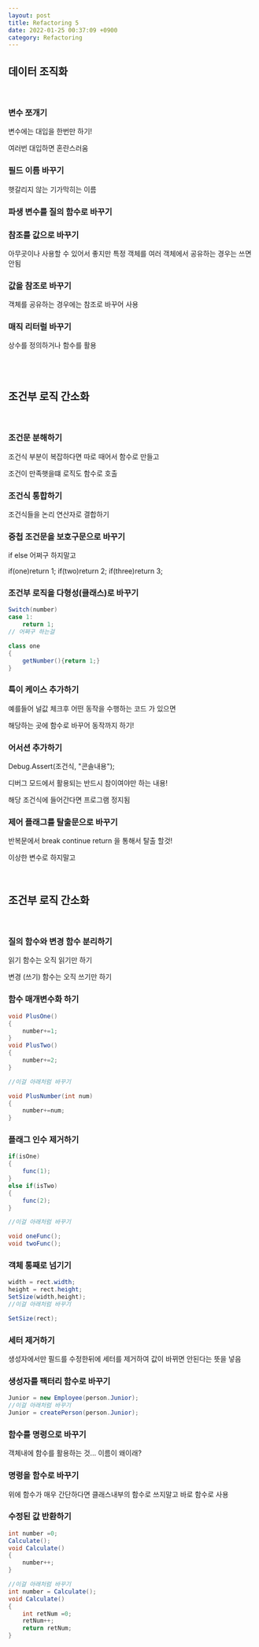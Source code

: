 ```yaml
---
layout: post
title: Refactoring 5
date: 2022-01-25 00:37:09 +0900
category: Refactoring
---
```

## 데이터 조직화

<br>

### 변수 쪼개기

변수에는 대입을 한번만 하기!

여러번 대입하면 혼란스러움

### 필드 이름 바꾸기

햇갈리지 않는 기가막히는 이름

### 파생 변수를 질의 함수로 바꾸기

### 참조를 값으로 바꾸기

아무곳이나 사용할 수 있어서 좋지만 특정 객체를 여러 객체에서 공유하는 경우는 쓰면 안됨

### 값을 참조로 바꾸기

객체를 공유하는 경우에는 참조로 바꾸어 사용

### 매직 리터럴 바꾸기

상수를 정의하거나 함수를 활용

<br>
<br>

## 조건부 로직 간소화

<br>

### 조건문 분해하기

조건식 부분이 복잡하다면 따로 때어서 함수로 만들고

조건이 만족햇을떄 로직도 함수로 호출

### 조건식 통합하기

조건식들을 논리 연산자로 결합하기

### 중첩 조건문을 보호구문으로 바꾸기

if else 어쩌구 하지말고

if(one)return 1;
if(two)return 2;
if(three)return 3;

### 조건부 로직을 다형성(클래스)로 바꾸기

```csharp
Switch(number)
case 1:
    return 1;
// 어쩌구 하는걸

class one
{
    getNumber(){return 1;}
}
```

### 특이 케이스 추가하기

예를들어 널값 체크후 어떤 동작을 수행하는 코드 가 있으면 

해당하는 곳에 함수로 바꾸어 동작까지 하기!

### 어서션 추가하기

Debug.Assert(조건식, "콘솔내용");

디버그 모드에서 활용되는 반드시 참이여야만 하는 내용!

해당 조건식에 들어간다면 프로그램 정지됨

### 제어 플래그를 탈출문으로 바꾸기

반복문에서 break continue return 을 통해서 탈출 할것!

이상한 변수로 하지말고



<br>

## 조건부 로직 간소화

<br>

### 질의 함수와 변경 함수 분리하기

읽기 함수는 오직 읽기만 하기

변경 (쓰기) 함수는 오직 쓰기만 하기

### 함수 매개변수화 하기

```csharp
void PlusOne()
{
    number+=1;
}
void PlusTwo()
{
    number+=2;
}

//이걸 아래처럼 바꾸기

void PlusNumber(int num)
{
    number+=num;
}
```

### 플래그 인수 제거하기

```csharp
if(isOne)
{
    func(1);
}
else if(isTwo)
{
    func(2);
}

//이걸 아래처럼 바꾸기

void oneFunc();
void twoFunc();
```

### 객체 통째로 넘기기

```csharp
width = rect.width;
height = rect.height;
SetSize(width,height);
//이걸 아래처럼 바꾸기

SetSize(rect);
```

### 세터 제거하기

생성자에서만 필드를 수정한뒤에 세터를 제거하여 값이 바뀌면 안된다는 뜻을 넣음

### 생성자를 팩터리 함수로 바꾸기

```csharp
Junior = new Employee(person.Junior);
//이걸 아래처럼 바꾸기
Junior = createPerson(person.Junior);
```

### 함수를 명령으로 바꾸기

객체내에 함수를 활용하는 것... 이름이 왜이래?

### 명령을 함수로 바꾸기

위에 함수가 매우 간단하다면 클래스내부의 함수로 쓰지말고 바로 함수로 사용

### 수정된 값 반환하기

```csharp
int number =0;
Calculate();
void Calculate()
{
    number++;
}

//이걸 아래처럼 바꾸기
int number = Calculate();
void Calculate()
{
    int retNum =0;
    retNum++;
    return retNum;
}
```